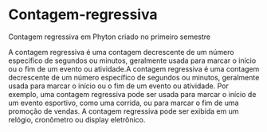 # Contagem-regressiva
Contagem regressiva em Phyton
criado no primeiro semestre

A contagem regressiva é uma contagem decrescente de um número específico de segundos ou minutos, geralmente usada para marcar o início ou o fim de um evento ou atividade.A contagem regressiva é uma contagem decrescente de um número específico de segundos ou minutos, geralmente usada para marcar o início ou o fim de um evento ou atividade.
Por exemplo, uma contagem regressiva pode ser usada para marcar o início de um evento esportivo, como uma corrida, ou para marcar o fim de uma promoção de vendas. A contagem regressiva pode ser exibida em um relógio, cronômetro ou display eletrônico.
